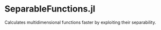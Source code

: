 # SeparableFunctions.jl
Calculates multidimensional functions faster by exploiting their separability.
